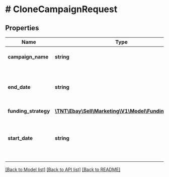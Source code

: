 # # CloneCampaignRequest

## Properties

Name | Type | Description | Notes
------------ | ------------- | ------------- | -------------
**campaign_name** | **string** | A seller-defined name for the newly-cloned campaign. This value must be unique for the seller. &lt;p&gt;You can use any alphanumeric characters in the name, except the less than (&amp;lt;) or greater than (&amp;gt;) characters.&lt;/p&gt;&lt;b&gt;Max length: &lt;/b&gt;80 characters | [optional]
**end_date** | **string** | The date and time the campaign ends, in UTC format (&lt;code&gt;yyyy-MM-ddThh:mm:ssZ&lt;/code&gt;). If this field is omitted, the campaign will have no defined end date, and will not end until the seller makes a decision to end the campaign with an &lt;a href&#x3D;\&quot;/api-docs/sell/marketing/resources/campaign/methods/endCampaign\&quot;&gt;endCampaign&lt;/a&gt; call, or if they update the campaign at a later time with an end date. | [optional]
**funding_strategy** | [**\TNT\Ebay\Sell\Marketing\V1\Model\FundingStrategy**](FundingStrategy.md) |  | [optional]
**start_date** | **string** | The date and time the cloned campaign starts, in UTC format (&lt;code&gt;yyyy-MM-ddThh:mm:ssZ&lt;/code&gt;). For display purposes, convert this time into the local time of the seller.  &lt;p&gt;On the date specified, the service derives the keywords for each listing in the campaign, creates an ad for each listing, and associates each new ad with the campaign. The campaign starts after this process is completed. The amount of time it takes the service to start the campaign depends on the number of listings in the campaign. Call &lt;b&gt;getCampaign&lt;/b&gt; to check the status of the campaign.&lt;/p&gt; | [optional]

[[Back to Model list]](../../README.md#models) [[Back to API list]](../../README.md#endpoints) [[Back to README]](../../README.md)

